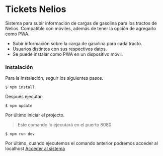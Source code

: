 # Tickets Nelios

Sistema para subir información de cargas de gasolina para los tractos de Nelios.
Compatible con móviles, además de tener la opción de agregarlo como PWA.

- Subir información sobre la carga de gasolina para cada tracto.
- Usuarios distintos con sus respectivos datos.
- Se puede instalar como PWA en un dispositivo móvil.

### Instalación

Para la instalación, seguir los siguientes pasos.

`$ npm install`

Después ejecutar.

`$ npm update`

Por último iniciar el projecto.
>Este comando lo ejecutará en el puerto 8080

`$ npm run dev`

Por último, cuando ejecutemos el comando anterior podremos acceder al localhost
[Acceder al sistema](http://127.0.0.1/8080 "Acceder al sistema")

